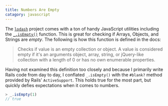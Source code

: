 ```yaml
--- 
title: Numbers Are Empty
catagory: javascript
---
```


The [`lodash`](https://lodash.com/) project comes with a ton of handy
JavaScript utilities including the
[`_.isEmpty()`](https://lodash.com/docs#isEmpty) function. This is great for
checking if Arrays, Objects, and Strings are _empty_. The following is how
this function is defined in the docs:

> Checks if value is an empty collection or object. A value is considered
> empty if it's an arguments object, array, string, or jQuery-like
> collection with a length of 0 or has no own enumerable properties.

Having not examined this definition too closely and because I primarily
write Rails code from day to day, I conflated `_.isEmpty()` with the
`#blank?` method provided by Rails' `ActiveSupport`. This holds true for the
most part, but quickly defies expectations when it comes to numbers.

```javascript
> _.isEmpty(1)
// true
```
